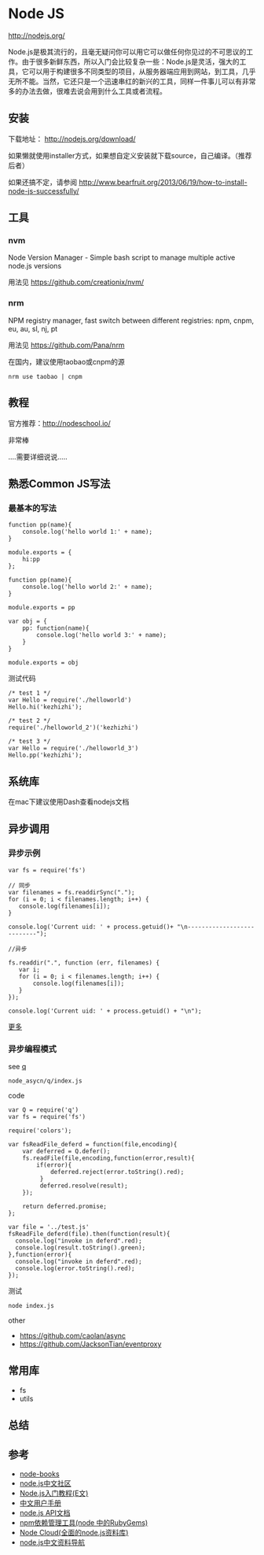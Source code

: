 # Node JS

http://nodejs.org/

Node.js是极其流行的，且毫无疑问你可以用它可以做任何你见过的不可思议的工作。由于很多新鲜东西，所以入门会比较复杂一些：Node.js是灵活，强大的工具，它可以用于构建很多不同类型的项目，从服务器端应用到网站，到工具，几乎无所不能。当然，它还只是一个迅速串红的新兴的工具，同样一件事儿可以有非常多的办法去做，很难去说会用到什么工具或者流程。

## 安装

下载地址： http://nodejs.org/download/

如果懒就使用installer方式，如果想自定义安装就下载source，自己编译。（推荐后者）


如果还搞不定，请参阅 http://www.bearfruit.org/2013/06/19/how-to-install-node-js-successfully/

## 工具

### nvm

Node Version Manager - Simple bash script to manage multiple active node.js versions

用法见 https://github.com/creationix/nvm/

### nrm

NPM registry manager, fast switch between different registries: npm, cnpm, eu, au, sl, nj, pt

用法见 https://github.com/Pana/nrm

在国内，建议使用taobao或cnpm的源

	nrm use taobao | cnpm  

## 教程

官方推荐：http://nodeschool.io/

非常棒

....需要详细说说.....


## 熟悉Common JS写法

### 最基本的写法
```
function pp(name){
	console.log('hello world 1:' + name);
}

module.exports = {
	hi:pp
};

```

```
function pp(name){
	console.log('hello world 2:' + name);
}

module.exports = pp
```


```
var obj = {
	pp: function(name){
		console.log('hello world 3:' + name);
	}
}

module.exports = obj
```

测试代码

```
/* test 1 */ 
var Hello = require('./helloworld')
Hello.hi('kezhizhi');

/* test 2 */ 
require('./helloworld_2')('kezhizhi')

/* test 3 */ 
var Hello = require('./helloworld_3')
Hello.pp('kezhizhi');
```


## 系统库

在mac下建议使用Dash查看nodejs文档


## 异步调用


### 异步示例
```
var fs = require('fs')

// 同步
var filenames = fs.readdirSync(".");
for (i = 0; i < filenames.length; i++) {
   console.log(filenames[i]);
}

console.log('Current uid: ' + process.getuid()+ "\n---------------------------");

//异步

fs.readdir(".", function (err, filenames) {
   var i;
   for (i = 0; i < filenames.length; i++) {
       console.log(filenames[i]);
   }
});

console.log('Current uid: ' + process.getuid() + "\n");
```


[更多](http://blog.csdn.net/yczz/article/details/7015463)

### 异步编程模式
see [q](https://github.com/kriskowal/q)

`node_asycn/q/index.js`

code

```
var Q = require('q')
var fs = require('fs')

require('colors');

var fsReadFile_deferd = function(file,encoding){
    var deferred = Q.defer();
	fs.readFile(file,encoding,function(error,result){
	    if(error){
	        deferred.reject(error.toString().red);
	     }
	     deferred.resolve(result);
	});

	return deferred.promise;
};

var file = '../test.js'
fsReadFile_deferd(file).then(function(result){
  console.log("invoke in deferd".red);
  console.log(result.toString().green);
},function(error){
  console.log("invoke in deferd".red);
  console.log(error.toString().red);
});
```


测试

```
node index.js
```

other

- https://github.com/caolan/async
- https://github.com/JacksonTian/eventproxy

## 常用库

- fs
- utils

## 总结

## 参考

- [node-books](http://thepana.com/node-books/)
- [node.js中文社区](http://cnodejs.org/)
- [Node.js入门教程(E文)](http://nodebeginner.org/)
- [中文用户手册](http://cnodejs.org/cman/)
- [node.js API文档]( http://cnodejs.org/api/)
- [npm依赖管理工具(node 中的RubyGems)](  http://npmjs.org/)
- [Node Cloud(全面的node.js资料库)](http://www.nodecloud.org/)
- [node.js中文资料导航](https://github.com/youyudehexie/node123)
